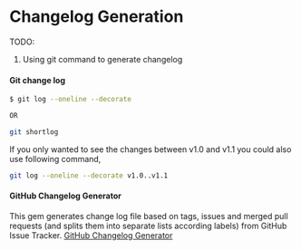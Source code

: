 # Changelog Generation

TODO:
1. Using git command to generate changelog

#### Git change log

```bash
$ git log --oneline --decorate

OR

git shortlog
```

If you only wanted to see the changes between v1.0 and v1.1 you could also use following command,

```bash
git log --oneline --decorate v1.0..v1.1
```

#### GitHub Changelog Generator
This gem generates change log file based on tags, issues and merged pull requests (and splits them into separate lists according labels) from GitHub Issue Tracker.
[GitHub Changelog Generator](https://github.com/skywinder/github-changelog-generator)
